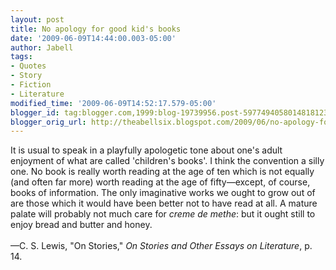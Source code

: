 ```yaml
---
layout: post
title: No apology for good kid's books
date: '2009-06-09T14:44:00.003-05:00'
author: Jabell
tags:
- Quotes
- Story
- Fiction
- Literature
modified_time: '2009-06-09T14:52:17.579-05:00'
blogger_id: tag:blogger.com,1999:blog-19739956.post-5977494058014818123
blogger_orig_url: http://theabellsix.blogspot.com/2009/06/no-apology-for-good-kids-books.html
---
```


It is usual to speak in a playfully apologetic tone about one's adult enjoyment of what are called 'children's books'. I think the convention a silly one. No book is really worth reading at the age of ten which is not equally (and often far more) worth reading at the age of fifty—except, of course, books of information. The only imaginative works we ought to grow out of are those which it would have been better not to have read at all. A mature palate will probably not much care for <span style="font-style: italic;">creme de methe</span>: but it ought still to enjoy bread and butter and honey.<br /><br />—C. S. Lewis, "On Stories," <span style="font-style: italic;">On Stories and Other Essays on Literature</span>, p. 14.
